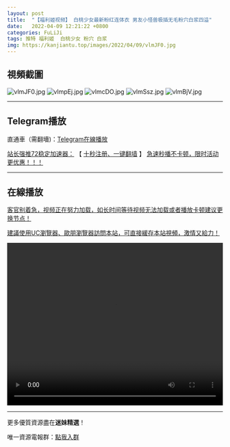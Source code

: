 ```yaml
---
layout: post
title:  "【福利姬视频】 白桃少女最新粉红连体衣 男友小怪兽极插无毛粉穴白浆四溢"
date:   2022-04-09 12:21:22 +0800
categories: FuLiJi
tags: 推特 福利姬  白桃少女 粉穴 白浆
img: https://kanjiantu.top/images/2022/04/09/vlmJF0.jpg
---
```



## 視頻截圖

![vlmJF0.jpg](https://kanjiantu.top/images/2022/04/09/vlmJF0.jpg)
![vlmpEj.jpg](https://kanjiantu.top/images/2022/04/09/vlmpEj.jpg)
![vlmcDO.jpg](https://kanjiantu.top/images/2022/04/09/vlmcDO.jpg)
![vlmSsz.jpg](https://kanjiantu.top/images/2022/04/09/vlmSsz.jpg)
![vlmBjV.jpg](https://kanjiantu.top/images/2022/04/09/vlmBjV.jpg)

* * *
## Telegram播放

直通車（需翻墻)：[Telegram在線播放](https://t.me/mimeijingxuan/549)

<u>站长强推72稳定加速器：</u> 【 [十秒注册、一键翻墙](https://72vpn.xyz/#/register?code=mimei) 】
<u>  急速秒播不卡顿，限时活动更优惠！！！</u>
* * *
## 在線播放
<u>客官别着急，视频正在努力加载，如长时间等待视频无法加载或者播放卡顿建议更换节点！</u>

<u>建議使用UC瀏覽器、歐朋瀏覽器訪問本站，可直接緩存本站視頻，激情又給力！</u>
<center><video src="https://cdn.publer.io/uploads/videos/624d6349db27973fa7fa5f69/4125f25b391d0edbd2a31904bce166b7.mp4" width="100%" height="380px" controls="controls"></video></center>

* * *
更多優質資源盡在**迷妹精選**！

唯一資源電報群：[點我入群](https://t.me/mimeijingxuan)


